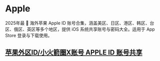 # Apple
2025年最 🍎 海外苹果 Apple ID 账号合集，涵盖美区、日区、港区、韩区、台区、俄区、英区等多个地区，提供 iOS 系统共享账号与密码大全。适用于 App Store 登录与下载使用。

## [苹果外区ID/小火箭圈X账号 APPLE ID 账号共享](https://juzixp.top/)
